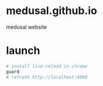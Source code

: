 # medusal.github.io
medusal website

# launch
```bash
# install live-reload in chrome
guard
# refresh http://localhost:4000
```
